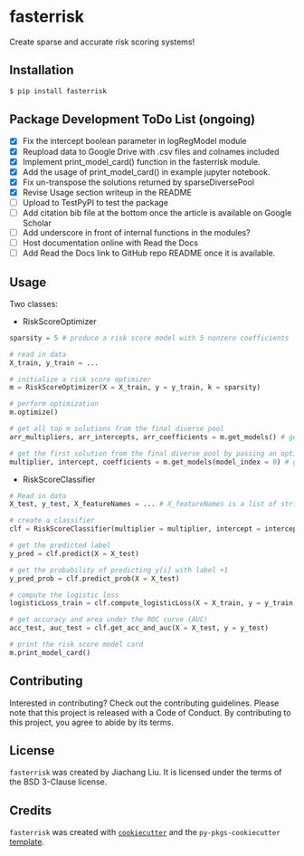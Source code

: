 # fasterrisk

Create sparse and accurate risk scoring systems!

## Installation

```bash
$ pip install fasterrisk
```

## Package Development ToDo List (ongoing)
- [x] Fix the intercept boolean parameter in logRegModel module
- [x] Reupload data to Google Drive with .csv files and colnames included
- [x] Implement print_model_card() function in the fasterrisk module.
- [x] Add the usage of print_model_card() in example jupyter notebook.
- [x] Fix un-transpose the solutions returned by sparseDiversePool 
- [x] Revise Usage section writeup in the README
- [ ] Upload to TestPyPI to test the package
- [ ] Add citation bib file at the bottom once the article is available on Google Scholar
- [ ] Add underscore in front of internal functions in the modules?
- [ ] Host documentation online with Read the Docs
- [ ] Add Read the Docs link to GitHub repo README once it is available.

## Usage

Two classes:
- RiskScoreOptimizer
```python
sparsity = 5 # produce a risk score model with 5 nonzero coefficients 

# read in data
X_train, y_train = ...

# initialize a risk score optimizer
m = RiskScoreOptimizer(X = X_train, y = y_train, k = sparsity)

# perform optimization
m.optimize()

# get all top m solutions from the final diverse pool
arr_multipliers, arr_intercepts, arr_coefficients = m.get_models() # get m solutions from the diverse pool; Specifically, multipliers.shape=(m, ), intercepts.shape=(m, ), coefficients.shape=(m, p)

# get the first solution from the final diverse pool by passing an optional model_index; models are ranked in order of increasing logistic loss
multiplier, intercept, coefficients = m.get_models(model_index = 0) # get the first solutions from the diverse pool; Specifically, multiplier.shape=(1, ), intercept.shape=(1, ), coefficients.shape=(p, )

```

- RiskScoreClassifier
```python
# Read in data
X_test, y_test, X_featureNames = ... # X_featureNames is a list of strings, each of which is the feature name

# create a classifier
clf = RiskScoreClassifier(multiplier = multiplier, intercept = intercept, coefficients = coefficients, featureNames = featureNames)

# get the predicted label
y_pred = clf.predict(X = X_test)

# get the probability of predicting y[i] with label +1
y_pred_prob = clf.predict_prob(X = X_test)

# compute the logistic loss
logisticLoss_train = clf.compute_logisticLoss(X = X_train, y = y_train)

# get accuracy and area under the ROC curve (AUC)
acc_test, auc_test = clf.get_acc_and_auc(X = X_test, y = y_test) 

# print the risk score model card
m.print_model_card() 
```


## Contributing

Interested in contributing? Check out the contributing guidelines. Please note that this project is released with a Code of Conduct. By contributing to this project, you agree to abide by its terms.

## License

`fasterrisk` was created by Jiachang Liu. It is licensed under the terms of the BSD 3-Clause license.

## Credits

`fasterrisk` was created with [`cookiecutter`](https://cookiecutter.readthedocs.io/en/latest/) and the `py-pkgs-cookiecutter` [template](https://github.com/py-pkgs/py-pkgs-cookiecutter).
